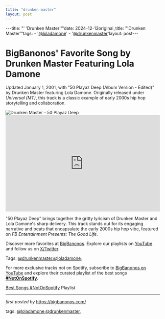 ```yaml
---
title: "drunken master"
layout: post
---
```

---title: "' 'Drunken Master''"date: 2024-12-12original_title: "'Drunken Master'"tags:  - '[@loladamone](/tags/loladamone/)'  - '[@drunkenmaster](/tags/drunkenmaster/)'layout: post---<!-- Post Title --><h1 >BigBanonos' Favorite Song by Drunken Master Featuring Lola Damone</h1> <!-- Introductory Text --><p >Updated January 1, 2001, with "50 Playaz Deep (Album Version - Edited)" by Drunken Master featuring Lola Damone. Originally released under *Universal (MT)*, this track is a classic example of early 2000s hip hop storytelling and collaboration.</p> <!-- Featured Image --><div > <img src="https://vital.queenslibrary.org/vital/access/services/Thumbnail/aql:24820" alt="Drunken Master - 50 Playaz Deep" /></div> <!-- YouTube Video Embed --><div > <iframe width="100%" height="315" src="https://www.youtube.com/embed/cuVS1P5HtzM" title="50 Ni**** Deep" frameborder="0" allow="accelerometer; autoplay; clipboard-write; encrypted-media; gyroscope; picture-in-picture; web-share" referrerpolicy="strict-origin-when-cross-origin" allowfullscreen></iframe></div> <!-- Song Information --><div > <p>"50 Playaz Deep" brings together the gritty lyricism of Drunken Master and Lola Damone's sharp delivery. This track stands out for its engaging narrative and beats that encapsulate the early 2000s hip hop vibe, featured on *FB Entertainment Presents: The Good Life*.</p></div> <!-- Footer Links --><div > <p>Discover more favorites at <a href="https://bigbanonos.com/" target="_blank">BigBanonos</a>. Explore our playlists on <a href="https://www.youtube.com/[@BigBanonos](/tags/BigBanonos/)" target="_blank">YouTube</a> and follow us on <a href="https://x.com/bigbanonos" target="_blank">X/Twitter</a>.</p></div> <!-- Tags --><p >Tags: [@drunkenmaster](/tags/drunkenmaster/),[@loladamone](/tags/loladamone/),</p><!--Subscribe and Playlist Links--><div>    <p>For more exclusive tracks not on Spotify, subscribe to <a href="https://www.youtube.com/[@BigBanonos](/tags/BigBanonos/)" target="_blank">BigBanonos on YouTube</a> and explore their curated playlist of the best songs <strong>[#NotOnSpotify](/tags/NotOnSpotify/)</strong>.</p>    <p><a href="https://www.youtube.com/playlist?list=PLtuNtuTatqI0kFahUCbtbfenC_ET5O_tr" target="_blank">Best Songs [#NotOnSpotify](/tags/NotOnSpotify/) Playlist<br /></a></p></div><hr /><p><em>first posted by</em> <a href="https://bigbanonos.com/" rel="noopener" target="_new">https://bigbanonos.com/</a></p><p>tags: [@loladamone](/tags/loladamone/),[@drunkenmaster](/tags/drunkenmaster/),</p>